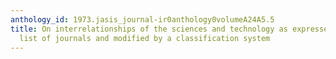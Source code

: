 ```yaml
---
anthology_id: 1973.jasis_journal-ir0anthology0volumeA24A5.5
title: On interrelationships of the sciences and technology as expressed by a categorized
  list of journals and modified by a classification system
---
```

